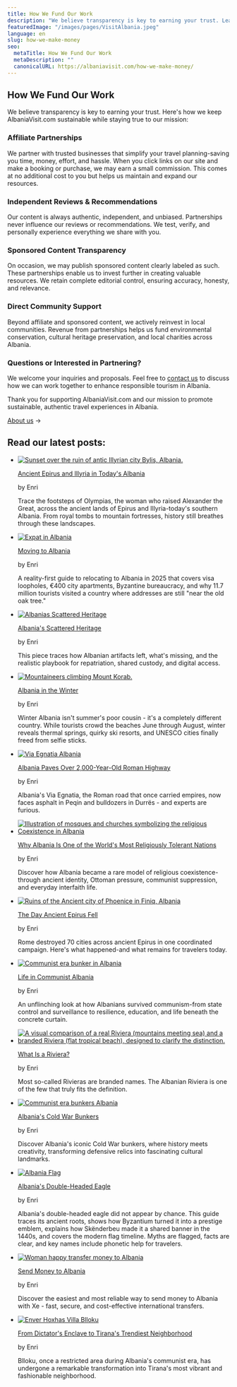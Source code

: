 ```yaml
---
title: How We Fund Our Work
description: "We believe transparency is key to earning your trust. Learn how we keep AlbaniaVisit.com sustainable while staying true to our mission through affiliate partnerships and independent reviews."
featuredImage: "/images/pages/VisitAlbania.jpeg"
language: en
slug: how-we-make-money
seo:
  metaTitle: How We Fund Our Work
  metaDescription: ""
  canonicalURL: https://albaniavisit.com/how-we-make-money/
---
```


## **How We Fund Our Work**

We believe transparency is key to earning your trust. Here's how we keep AlbaniaVisit.com sustainable while staying true to our mission:

### Affiliate Partnerships

We partner with trusted businesses that simplify your travel planning-saving you time, money, effort, and hassle. When you click links on our site and make a booking or purchase, we may earn a small commission. This comes at no additional cost to you but helps us maintain and expand our resources.

### Independent Reviews & Recommendations

Our content is always authentic, independent, and unbiased. Partnerships never influence our reviews or recommendations. We test, verify, and personally experience everything we share with you.

### Sponsored Content Transparency

On occasion, we may publish sponsored content clearly labeled as such. These partnerships enable us to invest further in creating valuable resources. We retain complete editorial control, ensuring accuracy, honesty, and relevance.

### Direct Community Support

Beyond affiliate and sponsored content, we actively reinvest in local communities. Revenue from partnerships helps us fund environmental conservation, cultural heritage preservation, and local charities across Albania.

### Questions or Interested in Partnering?

We welcome your inquiries and proposals. Feel free to [contact us](https://albaniavisit.com/contact/) to discuss how we can work together to enhance responsible tourism in Albania.

Thank you for supporting AlbaniaVisit.com and our mission to promote sustainable, authentic travel experiences in Albania.

[About us](https://albaniavisit.com/about/) →

## **Read our latest posts**:

*   [![Sunset over the ruin of antic Illyrian city Bylis, Albania.](/images/pages/Bylis_Albania-150x150.jpeg)](https://albaniavisit.com/epirus-illyria-albania/)
    
    [Ancient Epirus and Illyria in Today's Albania](https://albaniavisit.com/epirus-illyria-albania/)
    
    by Enri
    
    Trace the footsteps of Olympias, the woman who raised Alexander the Great, across the ancient lands of Epirus and Illyria-today's southern Albania. From royal tombs to mountain fortresses, history still breathes through these landscapes.
    
*   [![Expat in Albania](/images/pages/Moving-to-Albania-150x150.jpg)](https://albaniavisit.com/moving-to-albania/)
    
    [Moving to Albania](https://albaniavisit.com/moving-to-albania/)
    
    by Enri
    
    A reality-first guide to relocating to Albania in 2025 that covers visa loopholes, €400 city apartments, Byzantine bureaucracy, and why 11.7 million tourists visited a country where addresses are still "near the old oak tree."
    
*   [![Albanias Scattered Heritage](/images/pages/Albanias-Scattered-Heritage-150x150.jpg)](https://albaniavisit.com/albanias-scattered-heritage/)
    
    [Albania's Scattered Heritage](https://albaniavisit.com/albanias-scattered-heritage/)
    
    by Enri
    
    This piece traces how Albanian artifacts left, what's missing, and the realistic playbook for repatriation, shared custody, and digital access.
    
*   [![Mountaineers climbing Mount Korab.](/images/pages/Winter_Mount_Korab_Albania_428038330-150x150.jpeg)](https://albaniavisit.com/albania-winter-travel-guide/)
    
    [Albania in the Winter](https://albaniavisit.com/albania-winter-travel-guide/)
    
    by Enri
    
    Winter Albania isn't summer's poor cousin - it's a completely different country. While tourists crowd the beaches June through August, winter reveals thermal springs, quirky ski resorts, and UNESCO cities finally freed from selfie sticks.
    
*   [![Via Egnatia Albania](/images/pages/Via-Egnatia-Albania-150x150.jpg)](https://albaniavisit.com/albania-via-egnatia-asphalt/)
    
    [Albania Paves Over 2,000-Year-Old Roman Highway](https://albaniavisit.com/albania-via-egnatia-asphalt/)
    
    by Enri
    
    Albania's Via Egnatia, the Roman road that once carried empires, now faces asphalt in Peqin and bulldozers in Durrës - and experts are furious.
    
*   [![Illustration of mosques and churches symbolizing the religious Coexistence in Albania](/images/pages/Religious-Coexistence-Albania-150x150.jpg)](https://albaniavisit.com/religious-sites-albania/)
    
    [Why Albania Is One of the World's Most Religiously Tolerant Nations](https://albaniavisit.com/religious-sites-albania/)
    
    by Enri
    
    Discover how Albania became a rare model of religious coexistence-through ancient identity, Ottoman pressure, communist suppression, and everyday interfaith life.
    
*   [![Ruins of the Ancient city of Phoenice in Finiq, Albania](/images/pages/Finiq-Albania-150x150.jpg)](https://albaniavisit.com/epirus-rome-destruction-ancient-cities/)
    
    [The Day Ancient Epirus Fell](https://albaniavisit.com/epirus-rome-destruction-ancient-cities/)
    
    by Enri
    
    Rome destroyed 70 cities across ancient Epirus in one coordinated campaign. Here's what happened-and what remains for travelers today.
    
*   [![Communist era bunker in Albania](/images/pages/Life-in-Communist-Albania-150x150.jpg)](https://albaniavisit.com/life-in-communist-albania/)
    
    [Life in Communist Albania](https://albaniavisit.com/life-in-communist-albania/)
    
    by Enri
    
    An unflinching look at how Albanians survived communism-from state control and surveillance to resilience, education, and life beneath the concrete curtain.
    
*   [![A visual comparison of a real Riviera (mountains meeting sea) and a branded Riviera (flat tropical beach), designed to clarify the distinction.](/images/pages/What-is-a-Riviera-150x150.jpg)](https://albaniavisit.com/what-is-a-riviera/)
    
    [What Is a Riviera?](https://albaniavisit.com/what-is-a-riviera/)
    
    by Enri
    
    Most so-called Rivieras are branded names. The Albanian Riviera is one of the few that truly fits the definition.
    
*   [![Communist era bunkers Albania](/images/pages/Albania-Bunkers-150x150.jpeg)](https://albaniavisit.com/albania-bunkers/)
    
    [Albania's Cold War Bunkers](https://albaniavisit.com/albania-bunkers/)
    
    by Enri
    
    Discover Albania's iconic Cold War bunkers, where history meets creativity, transforming defensive relics into fascinating cultural landmarks.
    
*   [![Albania Flag](/images/pages/Albania-Flag-150x150.jpeg)](https://albaniavisit.com/albania-double-headed-eagle-history/)
    
    [Albania's Double-Headed Eagle](https://albaniavisit.com/albania-double-headed-eagle-history/)
    
    by Enri
    
    Albania's double-headed eagle did not appear by chance. This guide traces its ancient roots, shows how Byzantium turned it into a prestige emblem, explains how Skënderbeu made it a shared banner in the 1440s, and covers the modern flag timeline. Myths are flagged, facts are clear, and key names include phonetic help for travelers.
    
*   [![Woman happy transfer money to Albania](/images/pages/Send-Money-To-Albania-150x150.jpeg)](https://albaniavisit.com/send-money-to-albania/)
    
    [Send Money to Albania](https://albaniavisit.com/send-money-to-albania/)
    
    by Enri
    
    Discover the easiest and most reliable way to send money to Albania with Xe - fast, secure, and cost-effective international transfers.
    
*   [![Enver Hoxhas Villa Blloku](/images/pages/Blloku-Enver-Hoxha-150x150.jpg)](https://albaniavisit.com/blloku-tirana-history/)
    
    [From Dictator's Enclave to Tirana's Trendiest Neighborhood](https://albaniavisit.com/blloku-tirana-history/)
    
    by Enri
    
    Blloku, once a restricted area during Albania's communist era, has undergone a remarkable transformation into Tirana's most vibrant and fashionable neighborhood.
